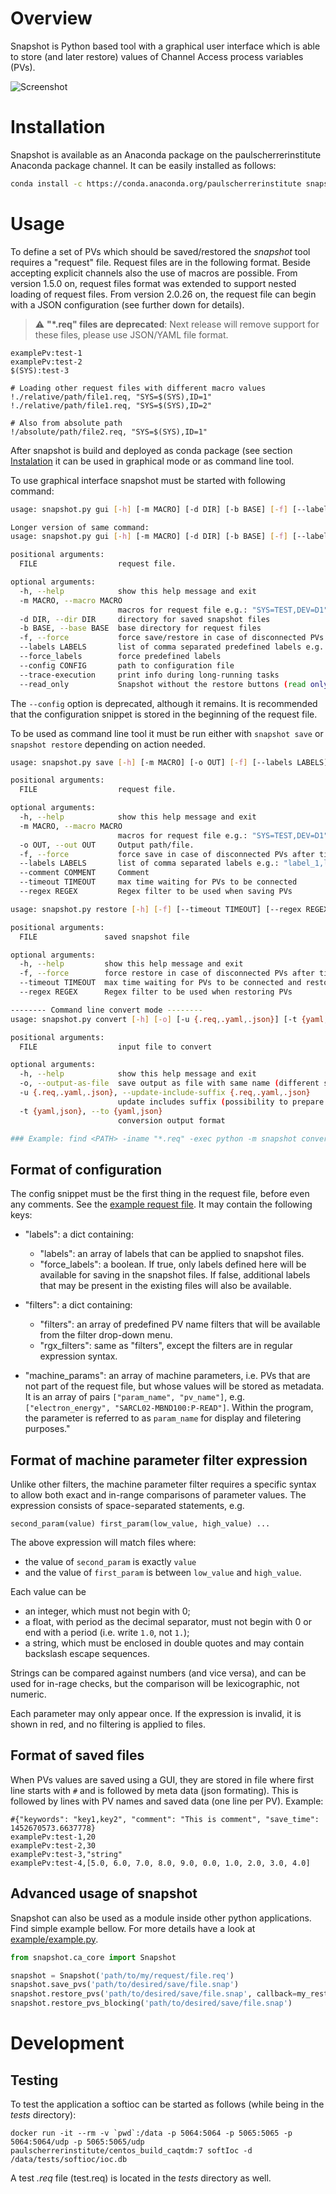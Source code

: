 # Overview

Snapshot is Python based tool with a graphical user interface which is able to
store (and later restore) values of Channel Access process variables (PVs).

![Screenshot](snapshot.png)

# Installation

Snapshot is available as an Anaconda package on the paulscherrerinstitute
Anaconda package channel. It can be easily installed as follows:

```bash
conda install -c https://conda.anaconda.org/paulscherrerinstitute snapshot
```

# Usage

To define a set of PVs which should be saved/restored the _snapshot_ tool
requires a "request" file. Request files are in the following format. Beside
accepting explicit channels also the use of macros are possible. From version
1.5.0 on, request files format was extended to support nested loading of request
files. From version 2.0.26 on, the request file can begin with a JSON
configuration (see further down for details).

> :warning: **"\*.req" files are deprecated**: Next release will remove support for these files, please use JSON/YAML file format.

```
examplePv:test-1
examplePv:test-2
$(SYS):test-3

# Loading other request files with different macro values
!./relative/path/file1.req, "SYS=$(SYS),ID=1"
!./relative/path/file1.req, "SYS=$(SYS),ID=2"

# Also from absolute path
!/absolute/path/file2.req, "SYS=$(SYS),ID=1"
```

After snapshot is build and deployed as conda package (see section
[Instalation](#installation) it can be used in graphical mode or as command line
tool.

To use graphical interface snapshot must be started with following command:

```bash
usage: snapshot.py gui [-h] [-m MACRO] [-d DIR] [-b BASE] [-f] [--labels LABELS] [--force_labels] [--config CONFIG] [--trace-execution] [--read_only] [FILE]

Longer version of same command:
usage: snapshot.py gui [-h] [-m MACRO] [-d DIR] [-b BASE] [-f] [--labels LABELS] [--force_labels] [--config CONFIG] [--trace-execution] [--read_only] [FILE]

positional arguments:
  FILE                  request file.

optional arguments:
  -h, --help            show this help message and exit
  -m MACRO, --macro MACRO
                        macros for request file e.g.: "SYS=TEST,DEV=D1"
  -d DIR, --dir DIR     directory for saved snapshot files
  -b BASE, --base BASE  base directory for request files
  -f, --force           force save/restore in case of disconnected PVs
  --labels LABELS       list of comma separated predefined labels e.g.: "label_1,label_2"
  --force_labels        force predefined labels
  --config CONFIG       path to configuration file
  --trace-execution     print info during long-running tasks
  --read_only           Snapshot without the restore buttons (read only mode)
```

The `--config` option is deprecated, although it remains. It is recommended
that the configuration snippet is stored in the beginning of the request file.

To be used as command line tool it must be run either with `snapshot save` or
`snapshot restore` depending on action needed.

```bash
usage: snapshot.py save [-h] [-m MACRO] [-o OUT] [-f] [--labels LABELS] [--comment COMMENT] [--timeout TIMEOUT] [--regex REGEX] FILE

positional arguments:
  FILE                  request file.

optional arguments:
  -h, --help            show this help message and exit
  -m MACRO, --macro MACRO
                        macros for request file e.g.: "SYS=TEST,DEV=D1"
  -o OUT, --out OUT     Output path/file.
  -f, --force           force save in case of disconnected PVs after timeout
  --labels LABELS       list of comma separated labels e.g.: "label_1,label_2"
  --comment COMMENT     Comment
  --timeout TIMEOUT     max time waiting for PVs to be connected
  --regex REGEX         Regex filter to be used when saving PVs
```

```bash
usage: snapshot.py restore [-h] [-f] [--timeout TIMEOUT] [--regex REGEX] FILE

positional arguments:
  FILE               saved snapshot file

optional arguments:
  -h, --help         show this help message and exit
  -f, --force        force restore in case of disconnected PVs after timeout
  --timeout TIMEOUT  max time waiting for PVs to be connected and restored
  --regex REGEX      Regex filter to be used when restoring PVs
```

```bash
-------- Command line convert mode --------
usage: snapshot.py convert [-h] [-o] [-u {.req,.yaml,.json}] [-t {yaml,json}] FILE

positional arguments:
  FILE                  input file to convert

optional arguments:
  -h, --help            show this help message and exit
  -o, --output-as-file  save output as file with same name (different suffix)
  -u {.req,.yaml,.json}, --update-include-suffix {.req,.yaml,.json}
                        update includes suffix (possibility to prepare for included files conversion)
  -t {yaml,json}, --to {yaml,json}
                        conversion output format

### Example: find <PATH> -iname "*.req" -exec python -m snapshot convert -o -u .yaml {} \;
```

## Format of configuration

The config snippet must be the first thing in the request file, before even any
comments. See the [example request file](example/test.req). It may contain the
following keys:

- "labels": a dict containing:

  - "labels": an array of labels that can be applied to snapshot files.
  - "force_labels": a boolean. If true, only labels defined here will be
    available for saving in the snapshot files. If false, additional labels that
    may be present in the existing files will also be available.

- "filters": a dict containing:

  - "filters": an array of predefined PV name filters that will be available
    from the filter drop-down menu.
  - "rgx_filters": same as "filters", except the filters are in regular
    expression syntax.

- "machine_params": an array of machine parameters, i.e. PVs that are not part
  of the request file, but whose values will be stored as metadata. It is an
  array of pairs `["param_name", "pv_name"]`, e.g. `["electron_energy", "SARCL02-MBND100:P-READ"]`. Within the program, the parameter is referred to
  as `param_name` for display and filetering purposes."

## Format of machine parameter filter expression

Unlike other filters, the machine parameter filter requires a specific syntax to
allow both exact and in-range comparisons of parameter values. The expression
consists of space-separated statements, e.g.

    second_param(value) first_param(low_value, high_value) ...

The above expression will match files where:

- the value of `second_param` is exactly `value`
- and the value of `first_param` is between `low_value` and `high_value`.

Each value can be

- an integer, which must not begin with 0;
- a float, with period as the decimal separator, must not begin with 0 or end
  with a period (i.e. write `1.0`, not `1.`);
- a string, which must be enclosed in double quotes and may contain backslash
  escape sequences.

Strings can be compared against numbers (and vice versa), and can be used for
in-rage checks, but the comparison will be lexicographic, not numeric.

Each parameter may only appear once. If the expression is invalid, it is shown
in red, and no filtering is applied to files.

## Format of saved files

When PVs values are saved using a GUI, they are stored in file where first line
starts with `#` and is followed by meta data (json formating). This is followed
by lines with PV names and saved data (one line per PV). Example:

```
#{"keywords": "key1,key2", "comment": "This is comment", "save_time": 1452670573.6637778}
examplePv:test-1,20
examplePv:test-2,30
examplePv:test-3,"string"
examplePv:test-4,[5.0, 6.0, 7.0, 8.0, 9.0, 0.0, 1.0, 2.0, 3.0, 4.0]
```

## Advanced usage of snapshot

Snapshot can also be used as a module inside other python applications. Find
simple example bellow. For more details have a look at
[example/example.py](./example/example.py).

```python
from snapshot.ca_core import Snapshot

snapshot = Snapshot('path/to/my/request/file.req')
snapshot.save_pvs('path/to/desired/save/file.snap')
snapshot.restore_pvs('path/to/desired/save/file.snap', callback=my_restore_done_callback)
snapshot.restore_pvs_blocking('path/to/desired/save/file.snap')
```

# Development

## Testing

To test the application a softioc can be started as follows (while being in the
_tests_ directory):

```
docker run -it --rm -v `pwd`:/data -p 5064:5064 -p 5065:5065 -p 5064:5064/udp -p 5065:5065/udp paulscherrerinstitute/centos_build_caqtdm:7 softIoc -d /data/tests/softioc/ioc.db
```

A test _.req_ file (test.req) is located in the _tests_ directory as well.

